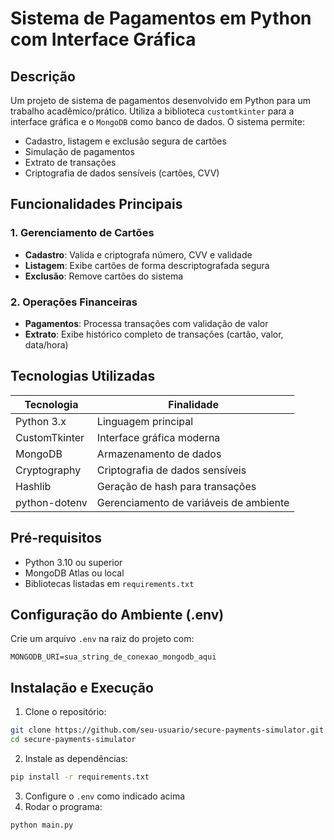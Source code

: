 # Sistema de Pagamentos em Python com Interface Gráfica

## Descrição

Um projeto de sistema de pagamentos desenvolvido em Python para um trabalho acadêmico/prático. Utiliza a biblioteca `customtkinter` para a interface gráfica e o  `MongoDB`  como banco de dados. O sistema permite:

- Cadastro, listagem e exclusão segura de cartões
- Simulação de pagamentos
- Extrato de transações
- Criptografia de dados sensíveis (cartões, CVV)

## Funcionalidades Principais

### 1. Gerenciamento de Cartões
- **Cadastro**: Valida e criptografa número, CVV e validade
- **Listagem**: Exibe cartões de forma descriptografada segura
- **Exclusão**: Remove cartões do sistema

### 2. Operações Financeiras
- **Pagamentos**: Processa transações com validação de valor
- **Extrato**: Exibe histórico completo de transações (cartão, valor, data/hora)

## Tecnologias Utilizadas

| Tecnologia | Finalidade |
|------------|------------|
| Python 3.x | Linguagem principal |
| CustomTkinter | Interface gráfica moderna |
| MongoDB | Armazenamento de dados |
| Cryptography | Criptografia de dados sensíveis |
| Hashlib | Geração de hash para transações |
| python-dotenv | Gerenciamento de variáveis de ambiente |

## Pré-requisitos

- Python 3.10 ou superior
- MongoDB Atlas ou local
- Bibliotecas listadas em `requirements.txt`

## Configuração do Ambiente (.env)

Crie um arquivo `.env` na raiz do projeto com:

```env
MONGODB_URI=sua_string_de_conexao_mongodb_aqui
```

## Instalação e Execução

1. Clone o repositório:
```bash
git clone https://github.com/seu-usuario/secure-payments-simulator.git
cd secure-payments-simulator
```
2. Instale as dependências:
```bash
pip install -r requirements.txt
```
3. Configure o `.env` como indicado acima
4. Rodar o programa:
```bash
python main.py
```

